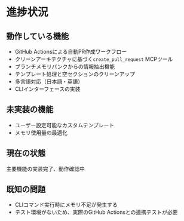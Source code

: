 # 進捗状況

## 動作している機能

- GitHub Actionsによる自動PR作成ワークフロー
- クリーンアーキテクチャに基づく`create_pull_request` MCPツール
- ブランチメモリバンクからの情報抽出機能
- テンプレート処理と空セクションのクリーンアップ
- 多言語対応（日本語・英語）
- CLIインターフェースの実装
## 未実装の機能

- ユーザー設定可能なカスタムテンプレート
- メモリ使用量の最適化
## 現在の状態

主要機能の実装完了、動作確認中
## 既知の問題

- CLIコマンド実行時にメモリ不足が発生する
- テスト環境がないため、実際のGitHub Actionsとの連携テストが必要
